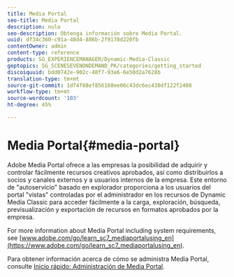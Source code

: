 ```yaml
---
title: Media Portal
seo-title: Media Portal
description: nulo
seo-description: Obtenga información sobre Media Portal.
uuid: df34c360-c91a-48d4-886b-2f9178d220fb
contentOwner: admin
content-type: reference
products: SG_EXPERIENCEMANAGER/Dynamic-Media-Classic
geptopics: SG_SCENESEVENONDEMAND_PK/categories/getting_started
discoiquuid: bdd0742e-902c-48f7-93e6-6e50d2a7628b
translation-type: tm+mt
source-git-commit: 1df4f88ef856160ee06c43dc6ec430df122f2408
workflow-type: tm+mt
source-wordcount: '103'
ht-degree: 45%

---
```



# Media Portal{#media-portal}

Adobe Media Portal ofrece a las empresas la posibilidad de adquirir y controlar fácilmente recursos creativos aprobados, así como distribuirlos a socios y canales externos y a usuarios internos de la empresa. Este entorno de &quot;autoservicio&quot; basado en explorador proporciona a los usuarios del portal &quot;vistas&quot; controladas por el administrador en los recursos de Dynamic Media Classic para acceder fácilmente a la carga, exploración, búsqueda, previsualización y exportación de recursos en formatos aprobados por la empresa.

For more information about Media Portal including system requirements, see [www.adobe.com/go/learn_sc7_mediaportalusing_en](https://www.adobe.com/go/learn_sc7_mediaportalusing_en).

Para obtener información acerca de cómo se administra Media Portal, consulte [Inicio rápido: Administración de Media Portal](quick-start-media-portal-administration.md#quick_start_media_portal_administration).
